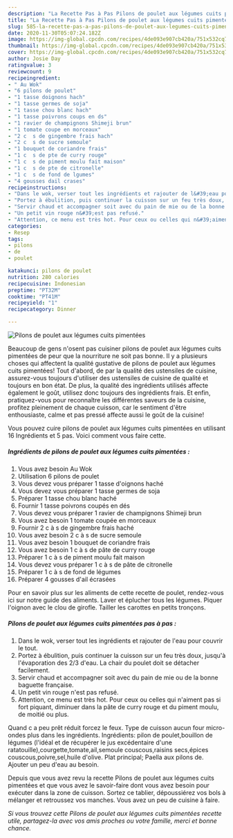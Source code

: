 ```yaml
---
description: "La Recette Pas à Pas Pilons de poulet aux légumes cuits pimentées"
title: "La Recette Pas à Pas Pilons de poulet aux légumes cuits pimentées"
slug: 585-la-recette-pas-a-pas-pilons-de-poulet-aux-legumes-cuits-pimentees
date: 2020-11-30T05:07:24.182Z
image: https://img-global.cpcdn.com/recipes/4de093e907cb420a/751x532cq70/pilons-de-poulet-aux-legumes-cuits-pimentees-photo-principale-de-la-recette.jpg
thumbnail: https://img-global.cpcdn.com/recipes/4de093e907cb420a/751x532cq70/pilons-de-poulet-aux-legumes-cuits-pimentees-photo-principale-de-la-recette.jpg
cover: https://img-global.cpcdn.com/recipes/4de093e907cb420a/751x532cq70/pilons-de-poulet-aux-legumes-cuits-pimentees-photo-principale-de-la-recette.jpg
author: Josie Day
ratingvalue: 3
reviewcount: 9
recipeingredient:
- " Au Wok"
- "6 pilons de poulet"
- "1 tasse doignons hach"
- "1 tasse germes de soja"
- "1 tasse chou blanc hach"
- "1 tasse poivrons coups en ds"
- "1 ravier de champignons Shimeji brun"
- "1 tomate coupe en morceaux"
- "2 c  s de gingembre frais hach"
- "2 c  s de sucre semoule"
- "1 bouquet de coriandre frais"
- "1 c  s de pte de curry rouge"
- "1 c  s de piment moulu fait maison"
- "1 c  s de pte de citronelle"
- "1 c  s de fond de lgumes"
- "4 gousses dail crases"
recipeinstructions:
- "Dans le wok, verser tout les ingrédients et rajouter de l&#39;eau pour couvrir le tout."
- "Portez à ébulition, puis continuer la cuisson sur un feu très doux, jusqu&#39;à l&#39;évaporation des 2/3 d&#39;eau. La chair du poulet doit se détacher facilement."
- "Servir chaud et accompagner soit avec du pain de mie ou de la bonne baguette française."
- "Un petit vin rouge n&#39;est pas refusé."
- "Attention, ce menu est très hot. Pour ceux ou celles qui n&#39;aiment pas si fort piquant, diminuer dans la pâte de curry rouge et du piment moulu, de moitié ou plus."
categories:
- Resep
tags:
- pilons
- de
- poulet

katakunci: pilons de poulet 
nutrition: 280 calories
recipecuisine: Indonesian
preptime: "PT32M"
cooktime: "PT41M"
recipeyield: "1"
recipecategory: Dinner

---
```



![Pilons de poulet aux légumes cuits pimentées](https://img-global.cpcdn.com/recipes/4de093e907cb420a/751x532cq70/pilons-de-poulet-aux-legumes-cuits-pimentees-photo-principale-de-la-recette.jpg)

Beaucoup de gens n'osent pas cuisiner pilons de poulet aux légumes cuits pimentées de peur que la nourriture ne soit pas bonne. Il y a plusieurs choses qui affectent la qualité gustative de pilons de poulet aux légumes cuits pimentées! Tout d'abord, de par la qualité des ustensiles de cuisine, assurez-vous toujours d'utiliser des ustensiles de cuisine de qualité et toujours en bon état. De plus, la qualité des ingrédients utilisés affecte également le goût, utilisez donc toujours des ingrédients frais. Et enfin, pratiquez-vous pour reconnaître les différentes saveurs de la cuisine, profitez pleinement de chaque cuisson, car le sentiment d'être enthousiaste, calme et pas pressé affecte aussi le goût de la cuisine!

<!--inarticleads1-->

Vous pouvez cuire pilons de poulet aux légumes cuits pimentées en utilisant 16 Ingrédients et 5 pas. Voici comment vous faire cette.

##### Ingrédients de pilons de poulet aux légumes cuits pimentées :

1. Vous avez besoin  Au Wok
1. Utilisation 6 pilons de poulet
1. Vous devez vous préparer 1 tasse d&#39;oignons haché
1. Vous devez vous préparer 1 tasse germes de soja
1. Préparer 1 tasse chou blanc haché
1. Fournir 1 tasse poivrons coupés en dés
1. Vous devez vous préparer 1 ravier de champignons Shimeji brun
1. Vous avez besoin 1 tomate coupée en morceaux
1. Fournir 2 c à s de gingembre frais haché
1. Vous avez besoin 2 c à s de sucre semoule
1. Vous avez besoin 1 bouquet de coriandre frais
1. Vous avez besoin 1 c à s de pâte de curry rouge
1. Préparer 1 c à s de piment moulu fait maison
1. Vous devez vous préparer 1 c à s de pâte de citronelle
1. Préparer 1 c à s de fond de légumes
1. Préparer 4 gousses d&#39;ail écrasées


Pour en savoir plus sur les aliments de cette recette de poulet, rendez-vous ici sur notre guide des aliments. Laver et éplucher tous les légumes. Piquer l&#39;oignon avec le clou de girofle. Tailler les carottes en petits tronçons. 

<!--inarticleads2-->

##### Pilons de poulet aux légumes cuits pimentées pas à pas :

1. Dans le wok, verser tout les ingrédients et rajouter de l&#39;eau pour couvrir le tout.
1. Portez à ébulition, puis continuer la cuisson sur un feu très doux, jusqu&#39;à l&#39;évaporation des 2/3 d&#39;eau. La chair du poulet doit se détacher facilement.
1. Servir chaud et accompagner soit avec du pain de mie ou de la bonne baguette française.
1. Un petit vin rouge n&#39;est pas refusé.
1. Attention, ce menu est très hot. Pour ceux ou celles qui n&#39;aiment pas si fort piquant, diminuer dans la pâte de curry rouge et du piment moulu, de moitié ou plus.


Quand c a peu prêt réduit forcez le feux. Type de cuisson aucun four micro-ondes plus dans les ingrédients. Ingrédients: pilon de poulet,bouillon de légumes (l&#39;idéal et de récupérer le jus excédentaire d&#39;une ratatouille),courgette,tomate,ail,semoule couscous,raisins secs,épices couscous,poivre,sel,huile d&#39;olive. Plat principal; Paella aux pilons de. Ajouter un peu d&#39;eau au besoin. 

<!--inarticleads1-->

<p>
Depuis que vous avez revu la recette Pilons de poulet aux légumes cuits pimentées et que vous avez le savoir-faire dont vous avez besoin pour exécuter dans la zone de cuisson. Sortez ce tablier, dépoussiérez vos bols à mélanger et retroussez vos manches. Vous avez un peu de cuisine à faire.
</p>

<p>
<i>Si vous trouvez cette Pilons de poulet aux légumes cuits pimentées recette utile, partagez-la avec vos amis proches ou votre famille, merci et bonne chance.</i>
</p>
